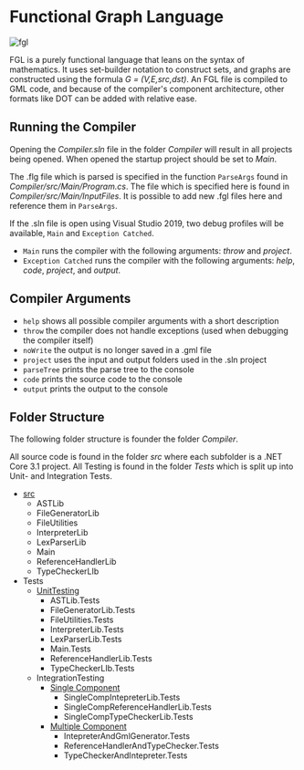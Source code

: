 # Functional Graph Language

![fgl](Compiler/src/Main/fgl.ico)

FGL is a purely functional language that leans on the syntax of mathematics.
It uses set-builder notation to construct sets, and graphs are constructed using the formula _G = (V,E,src,dst)_.
An FGL file is compiled to GML code, and because of the compiler's component architecture, other formats like DOT can be added with relative ease.

## Running the Compiler
Opening the _Compiler.sln_ file in the folder _Compiler_ will result in all projects being opened. 
When opened the startup project should be set to _Main_.

The .flg file which is parsed is specified in the function `ParseArgs` found in _Compiler/src/Main/Program.cs_.
The file which is specified here is found in _Compiler/src/Main/InputFiles_. 
It is possible to add new .fgl files here and reference them in `ParseArgs`.

If the .sln file is open using Visual Studio 2019, two debug profiles will be available, `Main` and `Exception Catched`.
 - `Main` runs the compiler with the following arguments: _throw_ and _project_.
 - `Exception Catched` runs the compiler with the following arguments: _help_, _code_, _project_, and  _output_.

## Compiler Arguments
- `help`          shows all possible compiler arguments with a short description
- `throw`         the compiler does not handle exceptions (used when debugging the compiler itself)
- `noWrite`       the output is no longer saved in a .gml file
- `project`       uses the input and output folders used in the .sln project
- `parseTree`     prints the parse tree to the console 
- `code`          prints the source code to the console
- `output`        prints the output to the console

## Folder Structure
The following folder structure is founder the folder _Compiler_.

All source code is found in the folder _src_ where each subfolder is a .NET Core 3.1 project. 
All Testing is found in the folder _Tests_ which is split up into Unit- and Integration Tests.

- [src](./Compiler/src)
    - ASTLib
    - FileGeneratorLib
    - FileUtilities
    - InterpreterLib
    - LexParserLib
    - Main
    - ReferenceHandlerLib
    - TypeCheckerLIb
- Tests
    - [UnitTesting](./Compiler/Tests/UnitTesting)
        - ASTLib.Tests
        - FileGeneratorLib.Tests
        - FileUtilities.Tests
        - InterpreterLib.Tests
        - LexParserLib.Tests
        - Main.Tests
        - ReferenceHandlerLib.Tests
        - TypeCheckerLIb.Tests
    - IntegrationTesting
        - [Single Component](./Compiler/Tests/IntegrationTesting/Single)
            - SingleCompIntepreterLib.Tests
            - SingleCompReferenceHandlerLib.Tests
            - SingleCompTypeCheckerLib.Tests
        - [Multiple Component](./Compiler/Tests/IntegrationTesting/Multiple)
            - IntepreterAndGmlGenerator.Tests
            - ReferenceHandlerAndTypeChecker.Tests
            - TypeCheckerAndIntepreter.Tests
